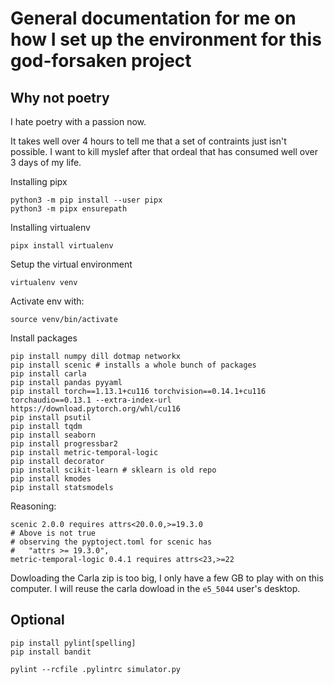 # General documentation for me on how I set up the environment for this god-forsaken project

## Why not poetry
I hate poetry with a passion now.

It takes well over 4 hours to tell me that a set of contraints just isn't possible. I want to kill myslef after that ordeal that has consumed well over 3 days of my life.

Installing pipx

```
python3 -m pip install --user pipx
python3 -m pipx ensurepath
```


Installing virtualenv

```
pipx install virtualenv
```

Setup the virtual environment
```
virtualenv venv
```


Activate env with:
```
source venv/bin/activate
```


Install packages
```
pip install numpy dill dotmap networkx
pip install scenic # installs a whole bunch of packages
pip install carla
pip install pandas pyyaml
pip install torch==1.13.1+cu116 torchvision==0.14.1+cu116 torchaudio==0.13.1 --extra-index-url https://download.pytorch.org/whl/cu116
pip install psutil
pip install tqdm
pip install seaborn
pip install progressbar2
pip install metric-temporal-logic
pip install decorator
pip install scikit-learn # sklearn is old repo
pip install kmodes
pip install statsmodels
```


Reasoning:
```
scenic 2.0.0 requires attrs<20.0.0,>=19.3.0
# Above is not true
# observing the pyptoject.toml for scenic has
# 	"attrs >= 19.3.0",
metric-temporal-logic 0.4.1 requires attrs<23,>=22
```


Dowloading the Carla zip is too big, I only have a few GB to play with on this computer. 
I will reuse the carla dowload in the `e5_5044` user's desktop.

## Optional

```
pip install pylint[spelling]
pip install bandit
```

```
pylint --rcfile .pylintrc simulator.py
```